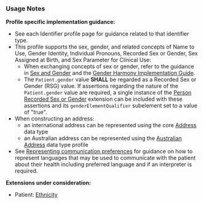 ### Usage Notes

**Profile specific implementation guidance:**
- See each Identifier profile page for guidance related to that identifier type.
- This profile supports the sex, gender, and related concepts of Name to Use, Gender Identity, Individual Pronouns, Recorded Sex or Gender, Sex Assigned at Birth, and Sex Parameter for Clinical Use:
   - When exchanging concepts of sex or gender, refer to the guidance in [Sex and Gender](sexgender.html) and the [Gender Harmony Implementation Guide](http://hl7.org/xprod/ig/uv/gender-harmony/).
   - The `Patient.gender` value **SHALL** be regarded as a Recorded Sex or Gender (RSG) value. If assertions regarding the nature of the `Patient.gender` value are required, a single instance of the [Person Recorded Sex or Gender](https://hl7.org/fhir/extensions/StructureDefinition-individual-recordedSexOrGender.html) extension can be included with these assertions and its `genderElementQualifier` subelement set to a value of "true".
- When constructing an address:
  - an international address can be represented using the core [Address](http://hl7.org/fhir/R4/datatypes.html#Address) data type
  - an Australian address can be represented using the [Australian Address](StructureDefinition-au-address.html) data type profile
- See [Representing communication preferences](generalguidance.html#representing-communication-preferences) for guidance on how to represent languages that may be used to communicate with the patient about their health including preferred language and if an interpreter is required.

**Extensions under consideration:**
* Patient: [Ethnicity](StructureDefinition-ethnicity.html)
